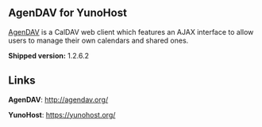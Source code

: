 AgenDAV for YunoHost
-------------------

[AgenDAV](http://agendav.org/) is a CalDAV web client which features an
AJAX interface to allow users to manage their own calendars and shared ones.

**Shipped version:** 1.2.6.2

## Links ##

**AgenDAV**: http://agendav.org/

**YunoHost**: https://yunohost.org/
